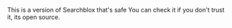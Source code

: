 This is a version of Searchblox that's safe
You can check it if you don't trust it, its open source.
